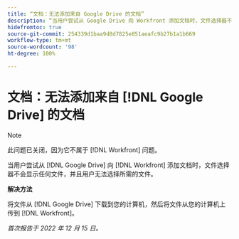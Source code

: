 ```yaml
---
title: “文档：无法添加来自 Google Drive 的文档”
description: “当用户尝试从 Google Drive 向 Workfront 添加文档时，文件选择器不会显示任何文件，并且用户无法选择所需的文件。”
hidefromtoc: true
source-git-commit: 254339d1baa9d8d7825e851aeafc9b27b1a1b669
workflow-type: tm+mt
source-wordcount: '98'
ht-degree: 100%

---
```



# 文档：无法添加来自 [!DNL Google Drive] 的文档

<!--On WF and WFP TOCs-->

>[!NOTE]
>
>此问题已关闭，因为它不属于 [!DNL Workfront] 问题。

当用户尝试从 [!DNL Google Drive] 向 [!DNL Workfront] 添加文档时，文件选择器不会显示任何文件，并且用户无法选择所需的文件。

**解决方法**

将文件从 [!DNL Google Drive] 下载到您的计算机，然后将文件从您的计算机上传到 [!DNL Workfront]。

_首次报告于 2022 年 12 月 15 日。_

